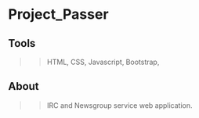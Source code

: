 # Project_Passer

## Tools 
>> HTML,
>> CSS,
>> Javascript,
>> Bootstrap,

## About
>> IRC and Newsgroup service web application.
